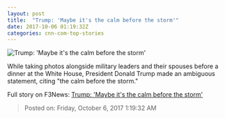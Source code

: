 ```yaml
---
layout: post
title:  "Trump: 'Maybe it's the calm before the storm'"
date: 2017-10-06 01:19:32Z
categories: cnn-com-top-stories
---
```


![Trump: 'Maybe it's the calm before the storm'](http://i2.cdn.cnn.com/cnnnext/dam/assets/171005200519-trump-dinner-with-commanders-screengrab-super-tease.jpg)

While taking photos alongside military leaders and their spouses before a dinner at the White House, President Donald Trump made an ambiguous statement, citing "the calm before the storm."


Full story on F3News: [Trump: 'Maybe it's the calm before the storm'](http://www.f3nws.com/n/pfqS4G)

> Posted on: Friday, October 6, 2017 1:19:32 AM
